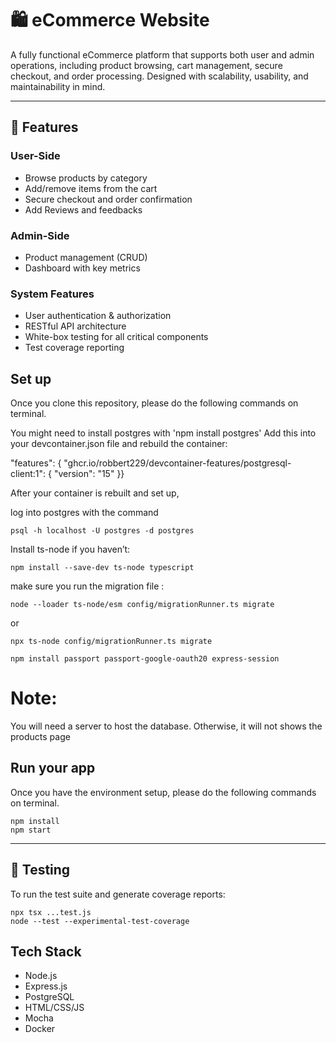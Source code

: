 # 🛍️ eCommerce Website

A fully functional eCommerce platform that supports both user and admin operations, including product browsing, cart management, secure checkout, and order processing. Designed with scalability, usability, and maintainability in mind.

---
## 🚀 Features

### User-Side
- Browse products by category
- Add/remove items from the cart
- Secure checkout and order confirmation
- Add Reviews and feedbacks

### Admin-Side
- Product management (CRUD)
- Dashboard with key metrics

### System Features
- User authentication & authorization
- RESTful API architecture
- White-box testing for all critical components
- Test coverage reporting


## Set up
Once you clone this repository, please do the following commands on terminal.

You might need to install postgres with 'npm install postgres'
Add this into your devcontainer.json file and rebuild the container:

"features": {
"ghcr.io/robbert229/devcontainer-features/postgresql-client:1": {
"version": "15"
}}

After your container is rebuilt and set up,

log into postgres with the command 
```
psql -h localhost -U postgres -d postgres
```
Install ts-node if you haven’t: 
```
npm install --save-dev ts-node typescript
```
make sure you run the migration file : 
```
node --loader ts-node/esm config/migrationRunner.ts migrate
```
or 
```
npx ts-node config/migrationRunner.ts migrate
```

```
npm install passport passport-google-oauth20 express-session
```

# Note: 
You will need a server to host the database. Otherwise, it will not shows the products page

## Run your app

Once you have the environment setup, please do the following commands on terminal.

```
npm install
npm start
```

---

## 🧪 Testing

To run the test suite and generate coverage reports:

```
npx tsx ...test.js
node --test --experimental-test-coverage
```

## Tech Stack
- Node.js
- Express.js
- PostgreSQL
- HTML/CSS/JS
- Mocha
- Docker
